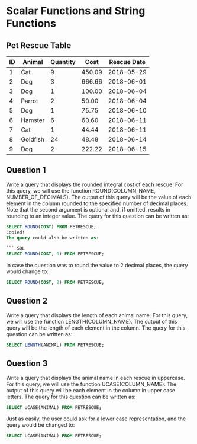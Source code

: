 # Scalar Functions and String Functions


## Pet Rescue Table

| ID  | Animal   | Quantity | Cost   | Rescue Date |
| --- | -------- | -------- | ------ | ----------- |
| 1   | Cat      | 9        | 450.09 | 2018-05-29  |
| 2   | Dog      | 3        | 666.66 | 2018-06-01  |
| 3   | Dog      | 1        | 100.00 | 2018-06-04  |
| 4   | Parrot   | 2        | 50.00  | 2018-06-04  |
| 5   | Dog      | 1        | 75.75  | 2018-06-10  |
| 6   | Hamster  | 6        | 60.60  | 2018-06-11  |
| 7   | Cat      | 1        | 44.44  | 2018-06-11  |
| 8   | Goldfish | 24       | 48.48  | 2018-06-14  |
| 9   | Dog      | 2        | 222.22 | 2018-06-15  |

## Question 1
 Write a query that displays the rounded integral cost of each rescue.
For this query, we will use the function ROUND(COLUMN_NAME, NUMBER_OF_DECIMALS). The output of this query will be the value of each element in the column rounded to the specified number of decimal places. Note that the second argument is optional and, if omitted, results in rounding to an integer value. The query for this question can be written as:

``` SQL
SELECT ROUND(COST) FROM PETRESCUE;
Copied!
The query could also be written as:

``` SQL
SELECT ROUND(COST, 0) FROM PETRESCUE;
```
In case the question was to round the value to 2 decimal places, the query would change to:

``` SQL
SELECT ROUND(COST, 2) FROM PETRESCUE;
```
## Question 2
Write a query that displays the length of each animal name.
For this query, we will use the function LENGTH(COLUMN_NAME). The output of this query will be the length of each element in the column. The query for this question can be written as:

``` SQL
SELECT LENGTH(ANIMAL) FROM PETRESCUE;
```
## Question 3
Write a query that displays the animal name in each rescue in uppercase.
For this query, we will use the function UCASE(COLUMN_NAME). The output of this query will be each element in the column in upper case letters. The query for this question can be written as:

``` SQL
SELECT UCASE(ANIMAL) FROM PETRESCUE;
```
Just as easily, the user could ask for a lower case representation, and the query would be changed to:

``` SQL
SELECT LCASE(ANIMAL) FROM PETRESCUE;
```